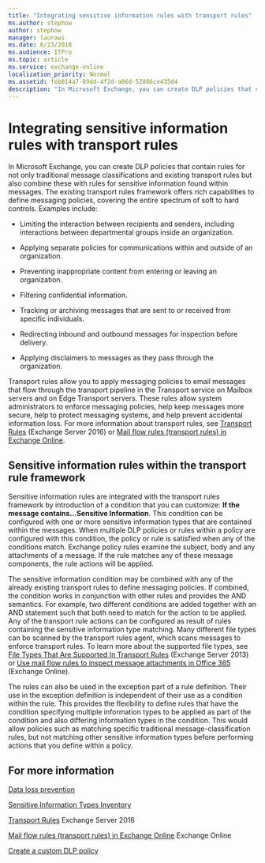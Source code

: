 ```yaml
---
title: "Integrating sensitive information rules with transport rules"
ms.author: stephow
author: stephow
manager: laurawi
ms.date: 6/23/2018
ms.audience: ITPro
ms.topic: article
ms.service: exchange-online
localization_priority: Normal
ms.assetid: feb014a7-89dd-4f2d-a06d-52806ce435d4
description: "In Microsoft Exchange, you can create DLP policies that contain rules for not only traditional message classifications and existing transport rules but also combine these with rules for sensitive information found within messages. The existing transport rules framework offers rich capabilities to define messaging policies, covering the entire spectrum of soft to hard controls. Examples include:"
---
```


# Integrating sensitive information rules with transport rules

In Microsoft Exchange, you can create DLP policies that contain rules for not only traditional message classifications and existing transport rules but also combine these with rules for sensitive information found within messages. The existing transport rules framework offers rich capabilities to define messaging policies, covering the entire spectrum of soft to hard controls. Examples include:
  
- Limiting the interaction between recipients and senders, including interactions between departmental groups inside an organization.
    
- Applying separate policies for communications within and outside of an organization.
    
- Preventing inappropriate content from entering or leaving an organization.
    
- Filtering confidential information.
    
- Tracking or archiving messages that are sent to or received from specific individuals.
    
- Redirecting inbound and outbound messages for inspection before delivery.
    
- Applying disclaimers to messages as they pass through the organization.
    
Transport rules allow you to apply messaging policies to email messages that flow through the transport pipeline in the Transport service on Mailbox servers and on Edge Transport servers. These rules allow system administrators to enforce messaging policies, help keep messages more secure, help to protect messaging systems, and help prevent accidental information loss. For more information about transport rules, see [Transport Rules](http://technet.microsoft.com/library/c3d2031c-fb7b-4866-8ae1-32928d0138ef.aspx) (Exchange Server 2016) or [Mail flow rules (transport rules) in Exchange Online](../../security-and-compliance/mail-flow-rules/mail-flow-rules.md).
  
## Sensitive information rules within the transport rule framework

Sensitive information rules are integrated with the transport rules framework by introduction of a condition that you can customize: **If the message contains…Sensitive Information**. This condition can be configured with one or more sensitive information types that are contained within the messages. When multiple DLP policies or rules within a policy are configured with this condition, the policy or rule is satisfied when any of the conditions match. Exchange policy rules examine the subject, body and any attachments of a message. If the rule matches any of these message components, the rule actions will be applied.
  
The sensitive information condition may be combined with any of the already existing transport rules to define messaging policies. If combined, the condition works in conjunction with other rules and provides the AND semantics. For example, two different conditions are added together with an AND statement such that both need to match for the action to be applied. Any of the transport rule actions can be configured as result of rules containing the sensitive information type matching. Many different file types can be scanned by the transport rules agent, which scans messages to enforce transport rules. To learn more about the supported file types, see [File Types That Are Supported In Transport Rules](http://technet.microsoft.com/library/c0de687e-e33c-4e8a-b253-771494678795.aspx) (Exchange Server 2013) or [Use mail flow rules to inspect message attachments in Office 365](../../security-and-compliance/mail-flow-rules/inspect-message-attachments.md) (Exchange Online). 
  
The rules can also be used in the exception part of a rule definition. Their use in the exception definition is independent of their use as a condition within the rule. This provides the flexibility to define rules that have the condition specifying multiple information types to be applied as part of the condition and also differing information types in the condition. This would allow policies such as matching specific traditional message-classification rules, but not matching other sensitive information types before performing actions that you define within a policy.
  
## For more information

[Data loss prevention](data-loss-prevention.md)
  
[Sensitive Information Types Inventory](http://technet.microsoft.com/library/98b81f9c-87bb-4905-8e53-04621c3ae74d.aspx)
  
[Transport Rules](http://technet.microsoft.com/library/c3d2031c-fb7b-4866-8ae1-32928d0138ef.aspx) Exchange Server 2016 
  
[Mail flow rules (transport rules) in Exchange Online](../../security-and-compliance/mail-flow-rules/mail-flow-rules.md) Exchange Online 
  
[Create a custom DLP policy](create-custom-dlp-policy.md)
  

